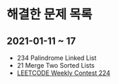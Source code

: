 # 해결한 문제 목록

## 2021-01-11 ~ 17
- 234 Palindrome Linked List
- 21 Merge Two Sorted Lists
- [LEETCODE Weekly Contest 224](https://leetcode.com/discuss/general-discussion/1020572/weekly-contest-224)
